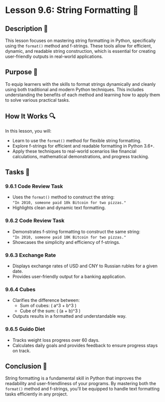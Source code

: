 # Lesson 9.6: String Formatting 📝

## Description 📝

This lesson focuses on mastering string formatting in Python, specifically using the `format()` method and f-strings.
These tools allow for efficient, dynamic, and readable string construction, which is essential for creating user-friendly outputs in real-world applications.

## Purpose 🎯

To equip learners with the skills to format strings dynamically and cleanly using both traditional and modern Python techniques.
This includes understanding the benefits of each method and learning how to apply them to solve various practical tasks.

## How It Works 🔍

In this lesson, you will:

-   Learn to use the `format()` method for flexible string formatting.
-   Explore f-strings for efficient and readable formatting in Python 3.6+.
-   Apply these techniques to real-world scenarios like financial calculations, mathematical demonstrations, and progress tracking.

## Tasks 📜

### 9.6.1 Code Review Task

-   Uses the `format()` method to construct the string:  
    `"In 2010, someone paid 10k Bitcoin for two pizzas."`
-   Highlights clean and dynamic text formatting.

### 9.6.2 Code Review Task

-   Demonstrates f-string formatting to construct the same string:  
    `"In 2010, someone paid 10K Bitcoin for two pizzas."`
-   Showcases the simplicity and efficiency of f-strings.

### 9.6.3 Exchange Rate

-   Displays exchange rates of USD and CNY to Russian rubles for a given date.
-   Provides user-friendly output for a banking application.

### 9.6.4 Cubes

-   Clarifies the difference between:
    -   Sum of cubes: \( a^3 + b^3 \)
    -   Cube of the sum: \( (a + b)^3 \)
-   Outputs results in a formatted and understandable way.

### 9.6.5 Guido Diet

-   Tracks weight loss progress over 60 days.
-   Calculates daily goals and provides feedback to ensure progress stays on track.

## Conclusion 🚀

String formatting is a fundamental skill in Python that improves the readability and user-friendliness of your programs.
By mastering both the `format()` method and f-strings, you'll be equipped to handle text formatting tasks efficiently in any project.

